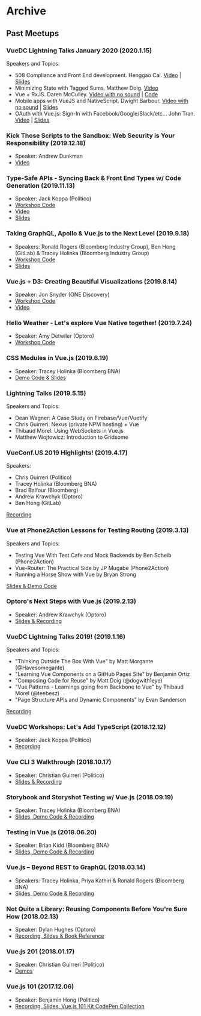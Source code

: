 # Archive

## Past Meetups

### VueDC Lightning Talks January 2020 (2020.1.15)

Speakers and Topics:

- 508 Compliance and Front End development. Henggao Cai. [Video](https://www.youtube.com/watch?v=Oq-MRAQcwqM&t=0s) | [Slides](https://github.com/VueDC/Lightning-Talks-January-2020/blob/master/508-Compliance-and-Front-End-Development.pdf)
- Minimizing State with Tagged Sums. Matthew Doig. [Video](https://www.youtube.com/watch?v=Oq-MRAQcwqM&t=916s)
- Vue + RxJS. Daren McCulley. [Video with no sound](https://www.youtube.com/watch?v=Oq-MRAQcwqM&t=1586s) | [Code](https://www.notion.so/vuedc/Daren-McCulley-6473ee7750b74de6a79cc9678e3fb8c6)
- Mobile apps with VueJS and NativeScript. Dwight Barbour. [Video with no sound](https://www.youtube.com/watch?v=Oq-MRAQcwqM&t=2706s) | [Slides](https://docs.google.com/presentation/d/1h6tdrzZhlSa9QRJdqjcr-HyqDHvdL8AHaCAsNVZ-zyE/edit#slide=id.p)
- OAuth with Vue.js: Sign-In with Facebook/Google/Slack/etc... John Tran. [Video](https://www.youtube.com/watch?v=Oq-MRAQcwqM&t=4267s) | [Slides](https://speakerdeck.com/johnkntran/oauth-and-vuejs)

### Kick Those Scripts to the Sandbox: Web Security is Your Responsibility (2019.12.18)
- Speaker: Andrew Dunkman
- [Video](https://www.youtube.com/watch?v=QIWP4oabV9E)

### Type-Safe APIs - Syncing Back & Front End Types w/ Code Generation (2019.11.13)
- Speaker: Jack Koppa (Politico)
- [Workshop Code](https://github.com/jackkoppa/typesafe-api-clients-demo)
- [Video](https://www.youtube.com/watch?v=Tbn04FU3Ku0)
- [Slides](https://docs.google.com/presentation/d/1foL-tGd4PKQzhX7-etfV86ezgF74Z9QfSpIO-ivEe2o/edit#slide=id.g35f391192_04)

### Taking GraphQL, Apollo & Vue.js to the Next Level (2019.9.18)
- Speakers: Ronald Rogers (Bloomberg Industry Group), Ben Hong (GitLab) & Tracey Holinka (Bloomberg Industry Group)
- [Workshop Code](https://github.com/ronald-d-rogers/vue-graphql-workshop)
- [Slides](https://youtu.be/xO3w3_hBRVQ)

### Vue.js + D3: Creating Beautiful Visualizations (2019.8.14)
- Speaker: Jon Snyder (ONE Discovery)
- [Workshop Code](https://github.com/thegoodideaco/visualizing-hierarchies)
- [Video](https://www.youtube.com/watch?v=GuecoTcqmVE&feature=youtu.be)

### Hello Weather - Let's explore Vue Native together! (2019.7.24)

- Speaker: Amy Detwiler (Optoro)
- [Workshop Code](https://github.com/duaimei/hello-weather)

### CSS Modules in Vue.js (2019.6.19)

- Speaker: Tracey Holinka (Bloomberg BNA)
- [Demo Code & Slides](https://github.com/TraceyHolinka/css-modules-in-vuejs)

### Lightning Talks (2019.5.15)

Speakers and Topics:
- Dean Wagner: A Case Study on Firebase/Vue/Vuetify
- Chris Guirreri: Nexus (private NPM hosting) + Vue
- Thibaud Morel: Using WebSockets in Vue.js
- Matthew Wojtowicz: Introduction to Gridsome

### VueConf.US 2019 Highlights! (2019.4.17)

Speakers: 
- Chris Guirreri (Politico)
- Tracey Holinka (Bloomberg BNA)
- Brad Balfour (Bloomberg)
- Andrew Krawchyk (Optoro)
- Ben Hong (GitLab)

[Recording](https://www.youtube.com/watch?v=mzP1hDMnLTY&t=8s)

### Vue at Phone2Action Lessons for Testing Routing (2019.3.13)

Speakers and Topics:
- Testing Vue With Test Cafe and Mock Backends by Ben Scheib (Phone2Action)
- Vue-Router: The Practical Side by JP Mugabe (Phone2Action)
- Running a Horse Show with Vue by Bryan Strong

[Slides & Demo Code](https://github.com/VueDC/Vue-at-Phone2Action-Lessons-for-Testing-Routing)

### Optoro's Next Steps with Vue.js (2019.2.13)

- Speaker: Andrew Krawchyk (Optoro)
- [Slides & Recording](https://github.com/VueDC/Optoros-Next-Steps-with-Vue.js)

### VueDC Lightning Talks 2019! (2019.1.16)

Speakers and Topics:
- "Thinking Outside The Box With Vue" by Matt Morgante (@Havesomegante)
- "Learning Vue Components on a GitHub Pages Site" by Benjamin Ortiz
- "Composing Code for Reuse" by Matt Doig (@dogwith1eye)
- "Vue Patterns - Learnings going from Backbone to Vue" by Thibaud Morel (@teebesz)
- "Page Structure APIs and Dynamic Components" by Evan Sanderson

[Recording](https://www.youtube.com/watch?v=O3mncERjW-A&t=7s)

### VueDC Workshops: Let's Add TypeScript (2018.12.12)

- Speaker: Jack Koppa (Politico)
- [Recording](https://youtu.be/J1PdiRDUbDA)

### Vue CLI 3 Walkthrough (2018.10.17)

- Speaker: Christian Guirreri (Politico)
- [Slides & Recording](https://github.com/VueDC/vue-cli-3-walkthrough)

### Storybook and Storyshot Testing w/ Vue.js (2018.09.19)

- Speaker: Tracey Holinka (Bloomberg BNA)
- [Slides, Demo Code & Recording](https://github.com/VueDC/storybook-and-storyshot-testing-with-vuejs)

### Testing in Vue.js (2018.06.20)

- Speaker: Brian Kidd (Bloomberg BNA)
- [Slides, Demo Code & Recording](https://github.com/VueDC/testing-in-vuejs)

### Vue.js – Beyond REST to GraphQL (2018.03.14)

- Speakers: Tracey Holinka, Priya Kathiri & Ronald Rogers (Bloomberg BNA)
- [Slides, Demo Code & Recording](https://github.com/VueDC/beyond-rest-to-graphql)

### Not Quite a Library: Reusing Components Before You're Sure How (2018.02.13)

- Speaker: Dylan Hughes (Optoro)
- [Recording, Sildes & Book Reference](https://github.com/VueDC/not-quite-a-library)

### Vue.js 201 (2018.01.17)

- Speaker: Christian Guirreri (Politico)
- [Demos](https://github.com/VueDC/vuejs-201)

### Vue.js 101 (2017.12.06)

- Speaker: Benjamin Hong (Politico)
- [Recording, Slides, Vue.js 101 Kit CodePen Collection](https://github.com/VueDC/testing-in-vuejs)
